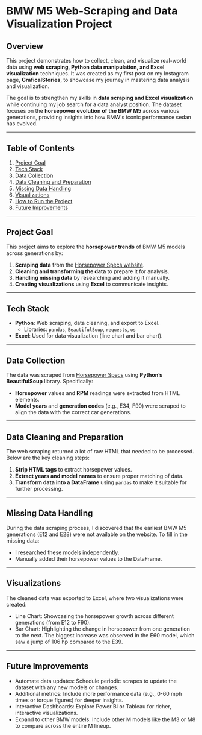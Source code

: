 # BMW M5 Web-Scraping and Data Visualization Project

## Overview
This project demonstrates how to collect, clean, and visualize real-world data using **web scraping, Python data manipulation, and Excel visualization** techniques. It was created as my first post on my Instagram page, **GraficalStories**, to showcase my journey in mastering data analysis and visualization.

The goal is to strengthen my skills in **data scraping and Excel visualization** while continuing my job search for a data analyst position. The dataset focuses on the **horsepower evolution of the BMW M5** across various generations, providing insights into how BMW's iconic performance sedan has evolved.

---

## Table of Contents
1. [Project Goal](#project-goal)  
2. [Tech Stack](#tech-stack)  
3. [Data Collection](#data-collection)  
4. [Data Cleaning and Preparation](#data-cleaning-and-preparation)  
5. [Missing Data Handling](#missing-data-handling)  
6. [Visualizations](#visualizations)  
7. [How to Run the Project](#how-to-run-the-project)  
8. [Future Improvements](#future-improvements)  

---

## Project Goal
This project aims to explore the **horsepower trends** of BMW M5 models across generations by:
1. **Scraping data** from the [Horsepower Specs website](https://www.horsepowerspecs.com/model/bmw-m5/).
2. **Cleaning and transforming the data** to prepare it for analysis.
3. **Handling missing data** by researching and adding it manually.
4. **Creating visualizations** using **Excel** to communicate insights.

---

## Tech Stack
- **Python**: Web scraping, data cleaning, and export to Excel.  
  - Libraries: `pandas`, `BeautifulSoup`, `requests`, `os`
- **Excel**: Used for data visualization (line chart and bar chart).

---

## Data Collection
The data was scraped from [Horsepower Specs](https://www.horsepowerspecs.com/model/bmw-m5/) using **Python’s BeautifulSoup** library. Specifically:
- **Horsepower** values and **RPM** readings were extracted from HTML elements.
- **Model years** and **generation codes** (e.g., E34, F90) were scraped to align the data with the correct car generations.

---

## Data Cleaning and Preparation
The web scraping returned a lot of raw HTML that needed to be processed. Below are the key cleaning steps:
1. **Strip HTML tags** to extract horsepower values.
2. **Extract years and model names** to ensure proper matching of data.
3. **Transform data into a DataFrame** using `pandas` to make it suitable for further processing.

--- 
## Missing Data Handling
During the data scraping process, I discovered that the earliest BMW M5 generations (E12 and E28) were not available on the website. To fill in the missing data:

- I researched these models independently.
- Manually added their horsepower values to the DataFrame.

---

## Visualizations
The cleaned data was exported to Excel, where two visualizations were created:

- Line Chart: Showcasing the horsepower growth across different generations (from E12 to F90).
- Bar Chart: Highlighting the change in horsepower from one generation to the next. The biggest increase was observed in the E60 model, which saw a jump of 106 hp compared to the E39.

---
## Future Improvements
- Automate data updates: Schedule periodic scrapes to update the dataset with any new models or changes.
- Additional metrics: Include more performance data (e.g., 0-60 mph times or torque figures) for deeper insights.
- Interactive Dashboards: Explore Power BI or Tableau for richer, interactive visualizations.
- Expand to other BMW models: Include other M models like the M3 or M8 to compare across the entire M lineup.
